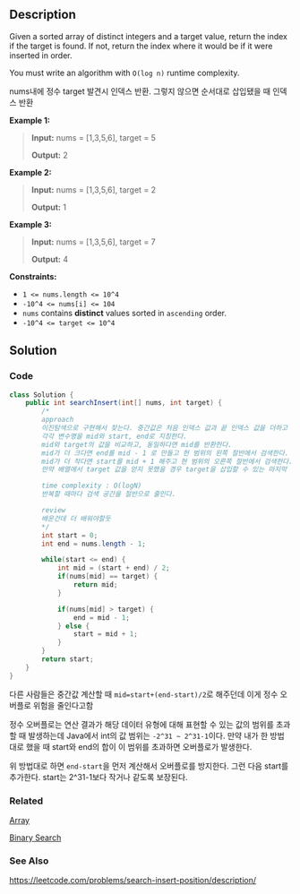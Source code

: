 ## Description
Given a sorted array of distinct integers and a target value, return the index if the target is found. If not, return the index where it would be if it were inserted in order.

You must write an algorithm with `O(log n)` runtime complexity.

nums내에 정수 target 발견시 인덱스 반환. 그렇지 않으면 순서대로 삽입됐을 때 인덱스 반환

**Example 1:**

> **Input:** nums = [1,3,5,6], target = 5
> 
> **Output:** 2

**Example 2:**

> **Input:** nums = [1,3,5,6], target = 2
> 
> **Output:** 1

**Example 3:**

> **Input:** nums = [1,3,5,6], target = 7
> 
> **Output:** 4
 
**Constraints:**

- `1 <= nums.length <= 10^4`
- `-10^4 <= nums[i] <= 104`
- `nums` contains **distinct** values sorted in `ascending` order.
- `-10^4 <= target <= 10^4`

## Solution
### Code
```java
class Solution {
    public int searchInsert(int[] nums, int target) {
        /*
        approach
        이진탐색으로 구현해서 찾는다. 중간값은 처음 인덱스 값과 끝 인덱스 값을 더하고 2를 나눈 값이다.
        각각 변수명을 mid와 start, end로 지칭한다.
        mid와 target의 값을 비교하고, 동일하다면 mid를 반환한다.
        mid가 더 크다면 end를 mid - 1 로 만들고 현 범위의 왼쪽 절반에서 검색한다.
        mid가 더 작다면 start를 mid + 1 해주고 현 범위의 오른쪽 절반에서 검색한다.
        만약 배열에서 target 값을 얻지 못했을 경우 target을 삽입할 수 있는 마지막 왼쪽 인덱스인 start를 반환한다.

        time complexity : O(logN)
        반복할 때마다 검색 공간을 절반으로 줄인다. 

        review
        배운건데 더 배워야할듯
        */
        int start = 0;
        int end = nums.length - 1;

        while(start <= end) {
            int mid = (start + end) / 2;
            if(nums[mid] == target) {
                return mid;
            }

            if(nums[mid] > target) {
                end = mid - 1;
            } else {
                start = mid + 1;
            }
        }
        return start;
    }
}
```
다른 사람들은 중간값 계산할 때 `mid=start+(end-start)/2`로 해주던데 이게 정수 오버플로 위험을 줄인다고함

정수 오버플로는 연산 결과가 해당 데이터 유형에 대해 표현할 수 있는 값의 범위를 초과할 때 발생하는데 Java에서 int의 값 범위는 `-2^31 ~ 2^31-1`이다. 만약 내가 한 방법대로 했을 때 start와 end의 합이 이 범위를 초과하면 오버플로가 발생한다.

위 방법대로 하면 `end-start`을 먼저 계산해서 오버플로를 방지한다. 그런 다음 start를 추가한다. start는 2^31-1보다 작거나 같도록 보장된다.

### Related

[Array](/Data-Structure/Array.md)

[Binary Search](/Algorithm/Type/Binary-Search.md)

### See Also

https://leetcode.com/problems/search-insert-position/description/